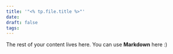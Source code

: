 ```yaml
---
title: '"<% tp.file.title %>"'
date: 
draft: false
tags:
---
```

 
The rest of your content lives here. You can use **Markdown** here :)